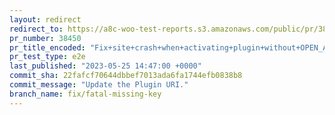 ```yaml
---
layout: redirect
redirect_to: https://a8c-woo-test-reports.s3.amazonaws.com/public/pr/38450/e2e/index.html
pr_number: 38450
pr_title_encoded: "Fix+site+crash+when+activating+plugin+without+OPEN_AI_KEY+defined."
pr_test_type: e2e
last_published: "2023-05-25 14:47:00 +0000"
commit_sha: 22fafcf70644dbbef7013ada6fa1744efb0838b8
commit_message: "Update the Plugin URI."
branch_name: fix/fatal-missing-key
---
```


